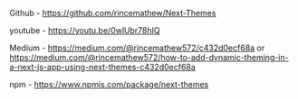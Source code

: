 Github - https://github.com/rincemathew/Next-Themes

youtube - https://youtu.be/0wlUbr78hIQ

Medium - https://medium.com/@rincemathew572/c432d0ecf68a
or
https://medium.com/@rincemathew572/how-to-add-dynamic-theming-in-a-next-js-app-using-next-themes-c432d0ecf68a

npm - https://www.npmjs.com/package/next-themes